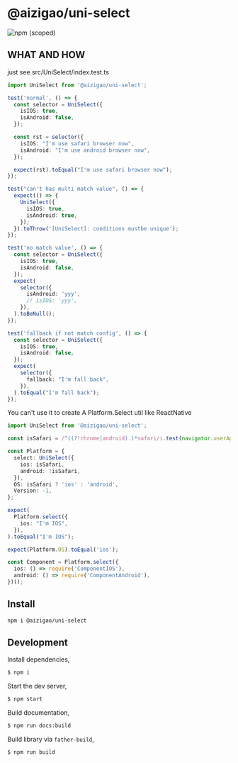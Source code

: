 # @aizigao/uni-select

<img alt="npm (scoped)" src="https://img.shields.io/npm/v/@aizigao/uni-select?style=for-the-badge">

## WHAT AND HOW

just see src/UniSelect/index.test.ts

```ts
import UniSelect from '@aizigao/uni-select';

test('normal', () => {
  const selector = UniSelect({
    isIOS: true,
    isAndroid: false,
  });

  const rst = selector({
    isIOS: "I'm use safari browser now",
    isAndroid: "I'm use android browser now",
  });

  expect(rst).toEqual("I'm use safari browser now");
});

test("can't has multi match value", () => {
  expect(() => {
    UniSelect({
      isIOS: true,
      isAndroid: true,
    });
  }).toThrow('[UniSelect]: conditions mustbe unique');
});

test('no match value', () => {
  const selector = UniSelect({
    isIOS: true,
    isAndroid: false,
  });
  expect(
    selector({
      isAndroid: 'yyy',
      // isIOS: 'yyy',
    }),
  ).toBeNull();
});

test('fallback if not match config', () => {
  const selector = UniSelect({
    isIOS: true,
    isAndroid: false,
  });
  expect(
    selector({
      fallback: "I'm fall back",
    }),
  ).toEqual("I'm fall back");
});
```

You can't use it to create A Platform.Select util like ReactNative

```ts
import UniSelect from '@aizigao/uni-select';

const isSafari = /^((?!chrome|android).)*safari/i.test(navigator.userAgent);

const Platform = {
  select: UniSelect({
    ios: isSafari,
    android: !isSafari,
  }),
  OS: isSafari ? 'ios' : 'android',
  Version: -1,
};

expect(
  Platform.select({
    ios: "I'm IOS",
  }),
).toEqual("I'm IOS");

expect(Platform.OS).toEqual('ios');

const Component = Platform.select({
  ios: () => require('ComponentIOS'),
  android: () => require('ComponentAndroid'),
})();
```

## Install

```bash
npm i @aizigao/uni-select
```

## Development

Install dependencies,

```bash
$ npm i
```

Start the dev server,

```bash
$ npm start
```

Build documentation,

```bash
$ npm run docs:build
```

Build library via `father-build`,

```bash
$ npm run build
```

